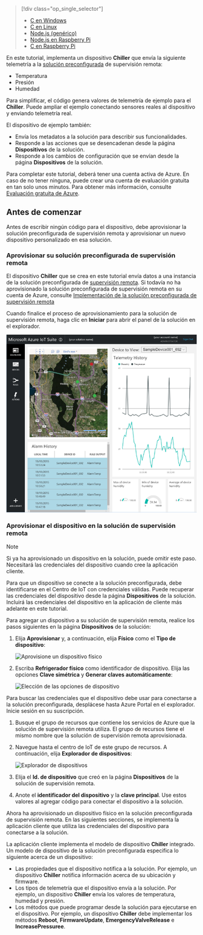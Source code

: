 > [!div class="op_single_selector"]
> * [C en Windows](../articles/iot-suite/iot-suite-connecting-devices.md)
> * [C en Linux](../articles/iot-suite/iot-suite-connecting-devices-linux.md)
> * [Node.js (genérico)](../articles/iot-suite/iot-suite-connecting-devices-node.md)
> * [Node.js en Raspberry Pi](../articles/iot-suite/iot-suite-connecting-pi-node.md)
> * [C en Raspberry Pi](../articles/iot-suite/iot-suite-connecting-pi-c.md)

En este tutorial, implementa un dispositivo **Chiller** que envía la siguiente telemetría a la [solución preconfigurada](../articles/iot-suite/iot-suite-what-are-preconfigured-solutions.md) de supervisión remota:

* Temperatura
* Presión
* Humedad

Para simplificar, el código genera valores de telemetría de ejemplo para el **Chiller**. Puede ampliar el ejemplo conectando sensores reales al dispositivo y enviando telemetría real.

El dispositivo de ejemplo también:

* Envía los metadatos a la solución para describir sus funcionalidades.
* Responde a las acciones que se desencadenan desde la página **Dispositivos** de la solución.
* Responde a los cambios de configuración que se envían desde la página **Dispositivos** de la solución.

Para completar este tutorial, deberá tener una cuenta activa de Azure. En caso de no tener ninguna, puede crear una cuenta de evaluación gratuita en tan solo unos minutos. Para obtener más información, consulte [Evaluación gratuita de Azure](http://azure.microsoft.com/pricing/free-trial/).

## <a name="before-you-start"></a>Antes de comenzar

Antes de escribir ningún código para el dispositivo, debe aprovisionar la solución preconfigurada de supervisión remota y aprovisionar un nuevo dispositivo personalizado en esa solución.

### <a name="provision-your-remote-monitoring-preconfigured-solution"></a>Aprovisionar su solución preconfigurada de supervisión remota

El dispositivo **Chiller** que se crea en este tutorial envía datos a una instancia de la solución preconfigurada de [supervisión remota](../articles/iot-suite/iot-suite-remote-monitoring-explore.md). Si todavía no ha aprovisionado la solución preconfigurada de supervisión remota en su cuenta de Azure, consulte [Implementación de la solución preconfigurada de supervisión remota](../articles/iot-suite/iot-suite-remote-monitoring-deploy.md)

Cuando finalice el proceso de aprovisionamiento para la solución de supervisión remota, haga clic en **Iniciar** para abrir el panel de la solución en el explorador.

![El panel de soluciones](media/iot-suite-selector-connecting/dashboard.png)

### <a name="provision-your-device-in-the-remote-monitoring-solution"></a>Aprovisionar el dispositivo en la solución de supervisión remota

> [!NOTE]
> Si ya ha aprovisionado un dispositivo en la solución, puede omitir este paso. Necesitará las credenciales del dispositivo cuando cree la aplicación cliente.

Para que un dispositivo se conecte a la solución preconfigurada, debe identificarse en el Centro de IoT con credenciales válidas. Puede recuperar las credenciales del dispositivo desde la página **Dispositivos** de la solución. Incluirá las credenciales del dispositivo en la aplicación de cliente más adelante en este tutorial.

Para agregar un dispositivo a su solución de supervisión remota, realice los pasos siguientes en la página **Dispositivos** de la solución:

1. Elija **Aprovisionar** y, a continuación, elija **Físico** como el **Tipo de dispositivo**:

    ![Aprovisione un dispositivo físico](media/iot-suite-selector-connecting/devicesprovision.png)

1. Escriba **Refrigerador físico** como identificador de dispositivo. Elija las opciones **Clave simétrica** y **Generar claves automáticamente**:

    ![Elección de las opciones de dispositivo](media/iot-suite-selector-connecting/devicesoptions.png)

Para buscar las credenciales que el dispositivo debe usar para conectarse a la solución preconfigurada, desplácese hasta Azure Portal en el explorador. Inicie sesión en su suscripción.

1. Busque el grupo de recursos que contiene los servicios de Azure que la solución de supervisión remota utiliza. El grupo de recursos tiene el mismo nombre que la solución de supervisión remota aprovisionada.

1. Navegue hasta el centro de IoT de este grupo de recursos. A continuación, elija **Explorador de dispositivos**:

    ![Explorador de dispositivos](media/iot-suite-selector-connecting/deviceexplorer.png)

1. Elija el **Id. de dispositivo** que creó en la página **Dispositivos** de la solución de supervisión remota.

1. Anote el **identificador del dispositivo** y la **clave principal**. Use estos valores al agregar código para conectar el dispositivo a la solución.

Ahora ha aprovisionado un dispositivo físico en la solución preconfigurada de supervisión remota. En las siguientes secciones, se implementa la aplicación cliente que utiliza las credenciales del dispositivo para conectarse a la solución.

La aplicación cliente implementa el modelo de dispositivo **Chiller** integrado. Un modelo de dispositivo de la solución preconfigurada especifica lo siguiente acerca de un dispositivo:

* Las propiedades que el dispositivo notifica a la solución. Por ejemplo, un dispositivo **Chiller** notifica información acerca de su ubicación y firmware.
* Los tipos de telemetría que el dispositivo envía a la solución. Por ejemplo, un dispositivo **Chiller** envía los valores de temperatura, humedad y presión.
* Los métodos que puede programar desde la solución para ejecutarse en el dispositivo. Por ejemplo, un dispositivo **Chiller** debe implementar los métodos **Reboot**, **FirmwareUpdate**, **EmergencyValveRelease** e **IncreasePressuree**.